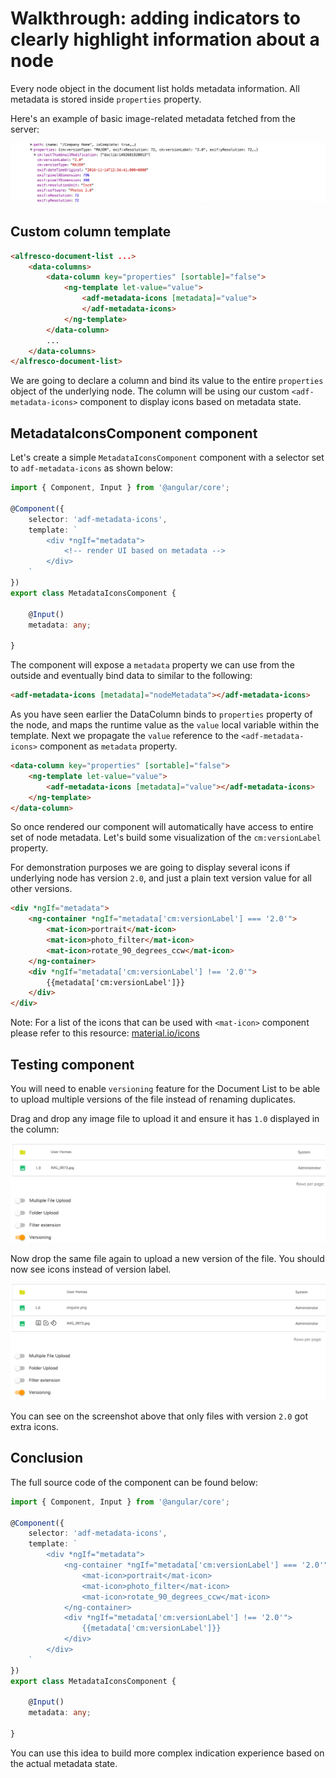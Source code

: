 # Walkthrough: adding indicators to clearly highlight information about a node

Every node object in the document list holds metadata information. 
All metadata is stored inside `properties` property. 

Here's an example of basic image-related metadata fetched from the server:

![](docassets/images/metadata-01.png)

## Custom column template

```html
<alfresco-document-list ...>
    <data-columns>
        <data-column key="properties" [sortable]="false">
            <ng-template let-value="value">
                <adf-metadata-icons [metadata]="value">
                </adf-metadata-icons>
            </ng-template>
        </data-column>
        ...
    </data-columns>
</alfresco-document-list>
```

We are going to declare a column and bind its value to the entire `properties` object of the underlying node. The column will be using our custom `<adf-metadata-icons>` component to display icons based on metadata state.

## MetadataIconsComponent component

Let's create a simple `MetadataIconsComponent` component with a selector set to `adf-metadata-icons` as shown below:

```ts
import { Component, Input } from '@angular/core';

@Component({
    selector: 'adf-metadata-icons',
    template: `
        <div *ngIf="metadata">
            <!-- render UI based on metadata -->
        </div>
    `
})
export class MetadataIconsComponent {

    @Input()
    metadata: any;

}
```

The component will expose a `metadata` property we can use from the outside and eventually bind data to similar to the following:

```html
<adf-metadata-icons [metadata]="nodeMetadata"></adf-metadata-icons>
``` 

As you have seen earlier the DataColumn binds to `properties` property of the node, and maps the runtime value as the `value` local variable within the template. 
Next we propagate the `value` reference to the `<adf-metadata-icons>` component as `metadata` property.

```html
<data-column key="properties" [sortable]="false">
    <ng-template let-value="value">
        <adf-metadata-icons [metadata]="value"></adf-metadata-icons>
    </ng-template>
</data-column>
```

So once rendered our component will automatically have access to entire set of node metadata. Let's build some visualization of the `cm:versionLabel` property. 

For demonstration purposes we are going to display several icons if underlying node has version `2.0`, and just a plain text version value for all other versions.

```html
<div *ngIf="metadata">
    <ng-container *ngIf="metadata['cm:versionLabel'] === '2.0'">
        <mat-icon>portrait</mat-icon>
        <mat-icon>photo_filter</mat-icon>
        <mat-icon>rotate_90_degrees_ccw</mat-icon>
    </ng-container>
    <div *ngIf="metadata['cm:versionLabel'] !== '2.0'">
        {{metadata['cm:versionLabel']}}
    </div>
</div>
```

Note: For a list of the icons that can be used with `<mat-icon>` component please refer to this resource: [material.io/icons](https://material.io/icons/)

## Testing component

You will need to enable `versioning` feature for the Document List to be able to upload multiple versions of the file instead of renaming duplicates.

Drag and drop any image file to upload it and ensure it has `1.0` displayed in the column:

![](docassets/images/metadata-02.png)

Now drop the same file again to upload a new version of the file. 
You should now see icons instead of version label. 

![](docassets/images/metadata-03.png)

You can see on the screenshot above that only files with version `2.0` got extra icons.

## Conclusion

The full source code of the component can be found below:

```ts
import { Component, Input } from '@angular/core';

@Component({
    selector: 'adf-metadata-icons',
    template: `
        <div *ngIf="metadata">
            <ng-container *ngIf="metadata['cm:versionLabel'] === '2.0'">
                <mat-icon>portrait</mat-icon>
                <mat-icon>photo_filter</mat-icon>
                <mat-icon>rotate_90_degrees_ccw</mat-icon>
            </ng-container>
            <div *ngIf="metadata['cm:versionLabel'] !== '2.0'">
                {{metadata['cm:versionLabel']}}
            </div>
        </div>
    `
})
export class MetadataIconsComponent {

    @Input()
    metadata: any;

}
```

You can use this idea to build more complex indication experience based on the actual metadata state. 